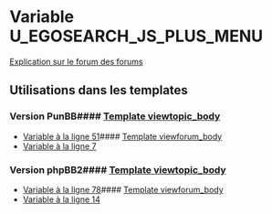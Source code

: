 # Variable U_EGOSEARCH_JS_PLUS_MENU
[Explication sur le forum des forums](http://forum.forumactif.com/t294113-listing-des-variables#U_EGOSEARCH_JS_PLUS_MENU)
## Utilisations dans les templates
### Version PunBB#### [Template viewtopic_body](punbb/viewtopic_body.md)
* [Variable à la ligne 51](../punbb/viewtopic_body.tpl#L51)#### [Template viewforum_body](punbb/viewforum_body.md)
* [Variable à la ligne 7](../punbb/viewforum_body.tpl#L7)
### Version phpBB2#### [Template viewtopic_body](subsilver/viewtopic_body.md)
* [Variable à la ligne 78](../subsilver/viewtopic_body.tpl#L78)#### [Template viewforum_body](subsilver/viewforum_body.md)
* [Variable à la ligne 14](../subsilver/viewforum_body.tpl#L14)